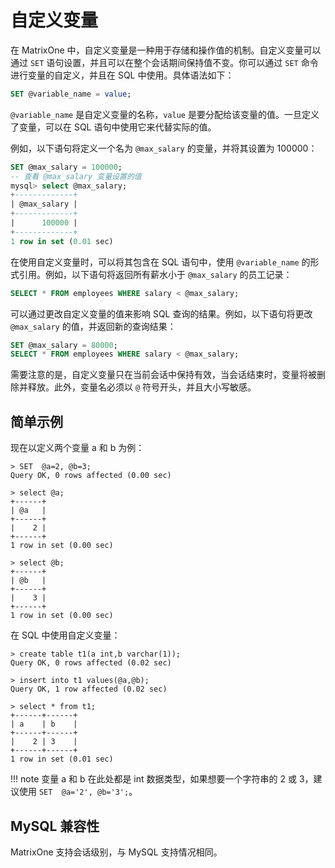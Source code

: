 # 自定义变量

在 MatrixOne 中，自定义变量是一种用于存储和操作值的机制。自定义变量可以通过 `SET` 语句设置，并且可以在整个会话期间保持值不变。你可以通过 `SET` 命令进行变量的自定义，并且在 SQL 中使用。具体语法如下：

```sql
SET @variable_name = value;
```

`@variable_name` 是自定义变量的名称，`value` 是要分配给该变量的值。一旦定义了变量，可以在 SQL 语句中使用它来代替实际的值。

例如，以下语句将定义一个名为 `@max_salary` 的变量，并将其设置为 100000：

```sql
SET @max_salary = 100000;
-- 查看 @max_salary 变量设置的值
mysql> select @max_salary;
+-------------+
| @max_salary |
+-------------+
|      100000 |
+-------------+
1 row in set (0.01 sec)
```

在使用自定义变量时，可以将其包含在 SQL 语句中，使用 `@variable_name` 的形式引用。例如，以下语句将返回所有薪水小于 `@max_salary` 的员工记录：

```sql
SELECT * FROM employees WHERE salary < @max_salary;
```

可以通过更改自定义变量的值来影响 SQL 查询的结果。例如，以下语句将更改 `@max_salary` 的值，并返回新的查询结果：

```sql
SET @max_salary = 80000;
SELECT * FROM employees WHERE salary < @max_salary;
```

需要注意的是，自定义变量只在当前会话中保持有效，当会话结束时，变量将被删除并释放。此外，变量名必须以 `@` 符号开头，并且大小写敏感。

## 简单示例

现在以定义两个变量 a 和 b 为例：

```
> SET  @a=2, @b=3;
Query OK, 0 rows affected (0.00 sec)

> select @a;
+------+
| @a   |
+------+
|    2 |
+------+
1 row in set (0.00 sec)

> select @b;
+------+
| @b   |
+------+
|    3 |
+------+
1 row in set (0.00 sec)
```

在 SQL 中使用自定义变量：

```
> create table t1(a int,b varchar(1));
Query OK, 0 rows affected (0.02 sec)

> insert into t1 values(@a,@b);
Query OK, 1 row affected (0.02 sec)

> select * from t1;
+------+------+
| a    | b    |
+------+------+
|    2 | 3    |
+------+------+
1 row in set (0.01 sec)
```

!!! note
    变量 a 和 b 在此处都是 int 数据类型，如果想要一个字符串的 2 或 3，建议使用 `SET  @a='2', @b='3';`。

## MySQL 兼容性

MatrixOne 支持会话级别，与 MySQL 支持情况相同。
